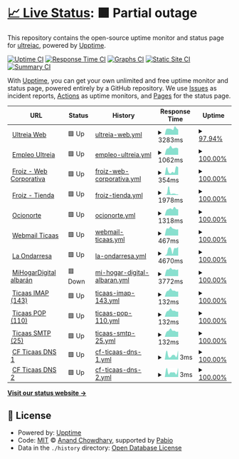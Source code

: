# [📈 Live Status](https://ultreiac.github.io/monitor): <!--live status--> **🟧 Partial outage**

This repository contains the open-source uptime monitor and status page for [ultreiac](https://ultreiac.github.io/monitor), powered by [Upptime](https://github.com/upptime/upptime).

[![Uptime CI](https://github.com/ultreiac/monitor/workflows/Uptime%20CI/badge.svg)](https://github.com/ultreiac/monitor/actions?query=workflow%3A%22Uptime+CI%22)
[![Response Time CI](https://github.com/ultreiac/monitor/workflows/Response%20Time%20CI/badge.svg)](https://github.com/ultreiac/monitor/actions?query=workflow%3A%22Response+Time+CI%22)
[![Graphs CI](https://github.com/ultreiac/monitor/workflows/Graphs%20CI/badge.svg)](https://github.com/ultreiac/monitor/actions?query=workflow%3A%22Graphs+CI%22)
[![Static Site CI](https://github.com/ultreiac/monitor/workflows/Static%20Site%20CI/badge.svg)](https://github.com/ultreiac/monitor/actions?query=workflow%3A%22Static+Site+CI%22)
[![Summary CI](https://github.com/ultreiac/monitor/workflows/Summary%20CI/badge.svg)](https://github.com/ultreiac/monitor/actions?query=workflow%3A%22Summary+CI%22)

With [Upptime](https://upptime.js.org), you can get your own unlimited and free uptime monitor and status page, powered entirely by a GitHub repository. We use [Issues](https://github.com/ultreiac/monitor/issues) as incident reports, [Actions](https://github.com/ultreiac/monitor/actions) as uptime monitors, and [Pages](https://ultreiac.github.io/monitor) for the status page.

<!--start: status pages-->
<!-- This summary is generated by Upptime (https://github.com/upptime/upptime) -->
<!-- Do not edit this manually, your changes will be overwritten -->
<!-- prettier-ignore -->
| URL | Status | History | Response Time | Uptime |
| --- | ------ | ------- | ------------- | ------ |
| <img alt="" src="https://icons.duckduckgo.com/ip3/ultreia.es.ico" height="13"> [Ultreia Web](https://ultreia.es) | 🟩 Up | [ultreia-web.yml](https://github.com/ultreiac/monitor/commits/HEAD/history/ultreia-web.yml) | <details><summary><img alt="Response time graph" src="./graphs/ultreia-web/response-time-week.png" height="20"> 3283ms</summary><br><a href="https://ultreiac.github.io/monitor/history/ultreia-web"><img alt="Response time 3503" src="https://img.shields.io/endpoint?url=https%3A%2F%2Fraw.githubusercontent.com%2Fultreiac%2Fmonitor%2FHEAD%2Fapi%2Fultreia-web%2Fresponse-time.json"></a><br><a href="https://ultreiac.github.io/monitor/history/ultreia-web"><img alt="24-hour response time 2846" src="https://img.shields.io/endpoint?url=https%3A%2F%2Fraw.githubusercontent.com%2Fultreiac%2Fmonitor%2FHEAD%2Fapi%2Fultreia-web%2Fresponse-time-day.json"></a><br><a href="https://ultreiac.github.io/monitor/history/ultreia-web"><img alt="7-day response time 3283" src="https://img.shields.io/endpoint?url=https%3A%2F%2Fraw.githubusercontent.com%2Fultreiac%2Fmonitor%2FHEAD%2Fapi%2Fultreia-web%2Fresponse-time-week.json"></a><br><a href="https://ultreiac.github.io/monitor/history/ultreia-web"><img alt="30-day response time 3132" src="https://img.shields.io/endpoint?url=https%3A%2F%2Fraw.githubusercontent.com%2Fultreiac%2Fmonitor%2FHEAD%2Fapi%2Fultreia-web%2Fresponse-time-month.json"></a><br><a href="https://ultreiac.github.io/monitor/history/ultreia-web"><img alt="1-year response time 3503" src="https://img.shields.io/endpoint?url=https%3A%2F%2Fraw.githubusercontent.com%2Fultreiac%2Fmonitor%2FHEAD%2Fapi%2Fultreia-web%2Fresponse-time-year.json"></a></details> | <details><summary><a href="https://ultreiac.github.io/monitor/history/ultreia-web">97.94%</a></summary><a href="https://ultreiac.github.io/monitor/history/ultreia-web"><img alt="All-time uptime 99.76%" src="https://img.shields.io/endpoint?url=https%3A%2F%2Fraw.githubusercontent.com%2Fultreiac%2Fmonitor%2FHEAD%2Fapi%2Fultreia-web%2Fuptime.json"></a><br><a href="https://ultreiac.github.io/monitor/history/ultreia-web"><img alt="24-hour uptime 100.00%" src="https://img.shields.io/endpoint?url=https%3A%2F%2Fraw.githubusercontent.com%2Fultreiac%2Fmonitor%2FHEAD%2Fapi%2Fultreia-web%2Fuptime-day.json"></a><br><a href="https://ultreiac.github.io/monitor/history/ultreia-web"><img alt="7-day uptime 97.94%" src="https://img.shields.io/endpoint?url=https%3A%2F%2Fraw.githubusercontent.com%2Fultreiac%2Fmonitor%2FHEAD%2Fapi%2Fultreia-web%2Fuptime-week.json"></a><br><a href="https://ultreiac.github.io/monitor/history/ultreia-web"><img alt="30-day uptime 99.53%" src="https://img.shields.io/endpoint?url=https%3A%2F%2Fraw.githubusercontent.com%2Fultreiac%2Fmonitor%2FHEAD%2Fapi%2Fultreia-web%2Fuptime-month.json"></a><br><a href="https://ultreiac.github.io/monitor/history/ultreia-web"><img alt="1-year uptime 99.76%" src="https://img.shields.io/endpoint?url=https%3A%2F%2Fraw.githubusercontent.com%2Fultreiac%2Fmonitor%2FHEAD%2Fapi%2Fultreia-web%2Fuptime-year.json"></a></details>
| <img alt="" src="https://icons.duckduckgo.com/ip3/empleo.ultreia.es.ico" height="13"> [Empleo Ultreia](https://empleo.ultreia.es/) | 🟩 Up | [empleo-ultreia.yml](https://github.com/ultreiac/monitor/commits/HEAD/history/empleo-ultreia.yml) | <details><summary><img alt="Response time graph" src="./graphs/empleo-ultreia/response-time-week.png" height="20"> 1062ms</summary><br><a href="https://ultreiac.github.io/monitor/history/empleo-ultreia"><img alt="Response time 1117" src="https://img.shields.io/endpoint?url=https%3A%2F%2Fraw.githubusercontent.com%2Fultreiac%2Fmonitor%2FHEAD%2Fapi%2Fempleo-ultreia%2Fresponse-time.json"></a><br><a href="https://ultreiac.github.io/monitor/history/empleo-ultreia"><img alt="24-hour response time 987" src="https://img.shields.io/endpoint?url=https%3A%2F%2Fraw.githubusercontent.com%2Fultreiac%2Fmonitor%2FHEAD%2Fapi%2Fempleo-ultreia%2Fresponse-time-day.json"></a><br><a href="https://ultreiac.github.io/monitor/history/empleo-ultreia"><img alt="7-day response time 1062" src="https://img.shields.io/endpoint?url=https%3A%2F%2Fraw.githubusercontent.com%2Fultreiac%2Fmonitor%2FHEAD%2Fapi%2Fempleo-ultreia%2Fresponse-time-week.json"></a><br><a href="https://ultreiac.github.io/monitor/history/empleo-ultreia"><img alt="30-day response time 1082" src="https://img.shields.io/endpoint?url=https%3A%2F%2Fraw.githubusercontent.com%2Fultreiac%2Fmonitor%2FHEAD%2Fapi%2Fempleo-ultreia%2Fresponse-time-month.json"></a><br><a href="https://ultreiac.github.io/monitor/history/empleo-ultreia"><img alt="1-year response time 1117" src="https://img.shields.io/endpoint?url=https%3A%2F%2Fraw.githubusercontent.com%2Fultreiac%2Fmonitor%2FHEAD%2Fapi%2Fempleo-ultreia%2Fresponse-time-year.json"></a></details> | <details><summary><a href="https://ultreiac.github.io/monitor/history/empleo-ultreia">100.00%</a></summary><a href="https://ultreiac.github.io/monitor/history/empleo-ultreia"><img alt="All-time uptime 100.00%" src="https://img.shields.io/endpoint?url=https%3A%2F%2Fraw.githubusercontent.com%2Fultreiac%2Fmonitor%2FHEAD%2Fapi%2Fempleo-ultreia%2Fuptime.json"></a><br><a href="https://ultreiac.github.io/monitor/history/empleo-ultreia"><img alt="24-hour uptime 100.00%" src="https://img.shields.io/endpoint?url=https%3A%2F%2Fraw.githubusercontent.com%2Fultreiac%2Fmonitor%2FHEAD%2Fapi%2Fempleo-ultreia%2Fuptime-day.json"></a><br><a href="https://ultreiac.github.io/monitor/history/empleo-ultreia"><img alt="7-day uptime 100.00%" src="https://img.shields.io/endpoint?url=https%3A%2F%2Fraw.githubusercontent.com%2Fultreiac%2Fmonitor%2FHEAD%2Fapi%2Fempleo-ultreia%2Fuptime-week.json"></a><br><a href="https://ultreiac.github.io/monitor/history/empleo-ultreia"><img alt="30-day uptime 100.00%" src="https://img.shields.io/endpoint?url=https%3A%2F%2Fraw.githubusercontent.com%2Fultreiac%2Fmonitor%2FHEAD%2Fapi%2Fempleo-ultreia%2Fuptime-month.json"></a><br><a href="https://ultreiac.github.io/monitor/history/empleo-ultreia"><img alt="1-year uptime 100.00%" src="https://img.shields.io/endpoint?url=https%3A%2F%2Fraw.githubusercontent.com%2Fultreiac%2Fmonitor%2FHEAD%2Fapi%2Fempleo-ultreia%2Fuptime-year.json"></a></details>
| <img alt="" src="https://icons.duckduckgo.com/ip3/froiz.es.ico" height="13"> [Froiz - Web Corporativa](https://froiz.es) | 🟩 Up | [froiz-web-corporativa.yml](https://github.com/ultreiac/monitor/commits/HEAD/history/froiz-web-corporativa.yml) | <details><summary><img alt="Response time graph" src="./graphs/froiz-web-corporativa/response-time-week.png" height="20"> 354ms</summary><br><a href="https://ultreiac.github.io/monitor/history/froiz-web-corporativa"><img alt="Response time 229" src="https://img.shields.io/endpoint?url=https%3A%2F%2Fraw.githubusercontent.com%2Fultreiac%2Fmonitor%2FHEAD%2Fapi%2Ffroiz-web-corporativa%2Fresponse-time.json"></a><br><a href="https://ultreiac.github.io/monitor/history/froiz-web-corporativa"><img alt="24-hour response time 584" src="https://img.shields.io/endpoint?url=https%3A%2F%2Fraw.githubusercontent.com%2Fultreiac%2Fmonitor%2FHEAD%2Fapi%2Ffroiz-web-corporativa%2Fresponse-time-day.json"></a><br><a href="https://ultreiac.github.io/monitor/history/froiz-web-corporativa"><img alt="7-day response time 354" src="https://img.shields.io/endpoint?url=https%3A%2F%2Fraw.githubusercontent.com%2Fultreiac%2Fmonitor%2FHEAD%2Fapi%2Ffroiz-web-corporativa%2Fresponse-time-week.json"></a><br><a href="https://ultreiac.github.io/monitor/history/froiz-web-corporativa"><img alt="30-day response time 219" src="https://img.shields.io/endpoint?url=https%3A%2F%2Fraw.githubusercontent.com%2Fultreiac%2Fmonitor%2FHEAD%2Fapi%2Ffroiz-web-corporativa%2Fresponse-time-month.json"></a><br><a href="https://ultreiac.github.io/monitor/history/froiz-web-corporativa"><img alt="1-year response time 229" src="https://img.shields.io/endpoint?url=https%3A%2F%2Fraw.githubusercontent.com%2Fultreiac%2Fmonitor%2FHEAD%2Fapi%2Ffroiz-web-corporativa%2Fresponse-time-year.json"></a></details> | <details><summary><a href="https://ultreiac.github.io/monitor/history/froiz-web-corporativa">100.00%</a></summary><a href="https://ultreiac.github.io/monitor/history/froiz-web-corporativa"><img alt="All-time uptime 100.00%" src="https://img.shields.io/endpoint?url=https%3A%2F%2Fraw.githubusercontent.com%2Fultreiac%2Fmonitor%2FHEAD%2Fapi%2Ffroiz-web-corporativa%2Fuptime.json"></a><br><a href="https://ultreiac.github.io/monitor/history/froiz-web-corporativa"><img alt="24-hour uptime 100.00%" src="https://img.shields.io/endpoint?url=https%3A%2F%2Fraw.githubusercontent.com%2Fultreiac%2Fmonitor%2FHEAD%2Fapi%2Ffroiz-web-corporativa%2Fuptime-day.json"></a><br><a href="https://ultreiac.github.io/monitor/history/froiz-web-corporativa"><img alt="7-day uptime 100.00%" src="https://img.shields.io/endpoint?url=https%3A%2F%2Fraw.githubusercontent.com%2Fultreiac%2Fmonitor%2FHEAD%2Fapi%2Ffroiz-web-corporativa%2Fuptime-week.json"></a><br><a href="https://ultreiac.github.io/monitor/history/froiz-web-corporativa"><img alt="30-day uptime 100.00%" src="https://img.shields.io/endpoint?url=https%3A%2F%2Fraw.githubusercontent.com%2Fultreiac%2Fmonitor%2FHEAD%2Fapi%2Ffroiz-web-corporativa%2Fuptime-month.json"></a><br><a href="https://ultreiac.github.io/monitor/history/froiz-web-corporativa"><img alt="1-year uptime 100.00%" src="https://img.shields.io/endpoint?url=https%3A%2F%2Fraw.githubusercontent.com%2Fultreiac%2Fmonitor%2FHEAD%2Fapi%2Ffroiz-web-corporativa%2Fuptime-year.json"></a></details>
| <img alt="" src="https://icons.duckduckgo.com/ip3/www.froiz.com.ico" height="13"> [Froiz - Tienda](https://www.froiz.com/shop/) | 🟩 Up | [froiz-tienda.yml](https://github.com/ultreiac/monitor/commits/HEAD/history/froiz-tienda.yml) | <details><summary><img alt="Response time graph" src="./graphs/froiz-tienda/response-time-week.png" height="20"> 1978ms</summary><br><a href="https://ultreiac.github.io/monitor/history/froiz-tienda"><img alt="Response time 1070" src="https://img.shields.io/endpoint?url=https%3A%2F%2Fraw.githubusercontent.com%2Fultreiac%2Fmonitor%2FHEAD%2Fapi%2Ffroiz-tienda%2Fresponse-time.json"></a><br><a href="https://ultreiac.github.io/monitor/history/froiz-tienda"><img alt="24-hour response time 575" src="https://img.shields.io/endpoint?url=https%3A%2F%2Fraw.githubusercontent.com%2Fultreiac%2Fmonitor%2FHEAD%2Fapi%2Ffroiz-tienda%2Fresponse-time-day.json"></a><br><a href="https://ultreiac.github.io/monitor/history/froiz-tienda"><img alt="7-day response time 1978" src="https://img.shields.io/endpoint?url=https%3A%2F%2Fraw.githubusercontent.com%2Fultreiac%2Fmonitor%2FHEAD%2Fapi%2Ffroiz-tienda%2Fresponse-time-week.json"></a><br><a href="https://ultreiac.github.io/monitor/history/froiz-tienda"><img alt="30-day response time 1298" src="https://img.shields.io/endpoint?url=https%3A%2F%2Fraw.githubusercontent.com%2Fultreiac%2Fmonitor%2FHEAD%2Fapi%2Ffroiz-tienda%2Fresponse-time-month.json"></a><br><a href="https://ultreiac.github.io/monitor/history/froiz-tienda"><img alt="1-year response time 1070" src="https://img.shields.io/endpoint?url=https%3A%2F%2Fraw.githubusercontent.com%2Fultreiac%2Fmonitor%2FHEAD%2Fapi%2Ffroiz-tienda%2Fresponse-time-year.json"></a></details> | <details><summary><a href="https://ultreiac.github.io/monitor/history/froiz-tienda">100.00%</a></summary><a href="https://ultreiac.github.io/monitor/history/froiz-tienda"><img alt="All-time uptime 100.00%" src="https://img.shields.io/endpoint?url=https%3A%2F%2Fraw.githubusercontent.com%2Fultreiac%2Fmonitor%2FHEAD%2Fapi%2Ffroiz-tienda%2Fuptime.json"></a><br><a href="https://ultreiac.github.io/monitor/history/froiz-tienda"><img alt="24-hour uptime 100.00%" src="https://img.shields.io/endpoint?url=https%3A%2F%2Fraw.githubusercontent.com%2Fultreiac%2Fmonitor%2FHEAD%2Fapi%2Ffroiz-tienda%2Fuptime-day.json"></a><br><a href="https://ultreiac.github.io/monitor/history/froiz-tienda"><img alt="7-day uptime 100.00%" src="https://img.shields.io/endpoint?url=https%3A%2F%2Fraw.githubusercontent.com%2Fultreiac%2Fmonitor%2FHEAD%2Fapi%2Ffroiz-tienda%2Fuptime-week.json"></a><br><a href="https://ultreiac.github.io/monitor/history/froiz-tienda"><img alt="30-day uptime 100.00%" src="https://img.shields.io/endpoint?url=https%3A%2F%2Fraw.githubusercontent.com%2Fultreiac%2Fmonitor%2FHEAD%2Fapi%2Ffroiz-tienda%2Fuptime-month.json"></a><br><a href="https://ultreiac.github.io/monitor/history/froiz-tienda"><img alt="1-year uptime 100.00%" src="https://img.shields.io/endpoint?url=https%3A%2F%2Fraw.githubusercontent.com%2Fultreiac%2Fmonitor%2FHEAD%2Fapi%2Ffroiz-tienda%2Fuptime-year.json"></a></details>
| <img alt="" src="https://icons.duckduckgo.com/ip3/salapelicano.ocionorte.com.ico" height="13"> [Ocionorte](https://salapelicano.ocionorte.com/) | 🟩 Up | [ocionorte.yml](https://github.com/ultreiac/monitor/commits/HEAD/history/ocionorte.yml) | <details><summary><img alt="Response time graph" src="./graphs/ocionorte/response-time-week.png" height="20"> 1318ms</summary><br><a href="https://ultreiac.github.io/monitor/history/ocionorte"><img alt="Response time 1362" src="https://img.shields.io/endpoint?url=https%3A%2F%2Fraw.githubusercontent.com%2Fultreiac%2Fmonitor%2FHEAD%2Fapi%2Focionorte%2Fresponse-time.json"></a><br><a href="https://ultreiac.github.io/monitor/history/ocionorte"><img alt="24-hour response time 1229" src="https://img.shields.io/endpoint?url=https%3A%2F%2Fraw.githubusercontent.com%2Fultreiac%2Fmonitor%2FHEAD%2Fapi%2Focionorte%2Fresponse-time-day.json"></a><br><a href="https://ultreiac.github.io/monitor/history/ocionorte"><img alt="7-day response time 1318" src="https://img.shields.io/endpoint?url=https%3A%2F%2Fraw.githubusercontent.com%2Fultreiac%2Fmonitor%2FHEAD%2Fapi%2Focionorte%2Fresponse-time-week.json"></a><br><a href="https://ultreiac.github.io/monitor/history/ocionorte"><img alt="30-day response time 1388" src="https://img.shields.io/endpoint?url=https%3A%2F%2Fraw.githubusercontent.com%2Fultreiac%2Fmonitor%2FHEAD%2Fapi%2Focionorte%2Fresponse-time-month.json"></a><br><a href="https://ultreiac.github.io/monitor/history/ocionorte"><img alt="1-year response time 1362" src="https://img.shields.io/endpoint?url=https%3A%2F%2Fraw.githubusercontent.com%2Fultreiac%2Fmonitor%2FHEAD%2Fapi%2Focionorte%2Fresponse-time-year.json"></a></details> | <details><summary><a href="https://ultreiac.github.io/monitor/history/ocionorte">100.00%</a></summary><a href="https://ultreiac.github.io/monitor/history/ocionorte"><img alt="All-time uptime 100.00%" src="https://img.shields.io/endpoint?url=https%3A%2F%2Fraw.githubusercontent.com%2Fultreiac%2Fmonitor%2FHEAD%2Fapi%2Focionorte%2Fuptime.json"></a><br><a href="https://ultreiac.github.io/monitor/history/ocionorte"><img alt="24-hour uptime 100.00%" src="https://img.shields.io/endpoint?url=https%3A%2F%2Fraw.githubusercontent.com%2Fultreiac%2Fmonitor%2FHEAD%2Fapi%2Focionorte%2Fuptime-day.json"></a><br><a href="https://ultreiac.github.io/monitor/history/ocionorte"><img alt="7-day uptime 100.00%" src="https://img.shields.io/endpoint?url=https%3A%2F%2Fraw.githubusercontent.com%2Fultreiac%2Fmonitor%2FHEAD%2Fapi%2Focionorte%2Fuptime-week.json"></a><br><a href="https://ultreiac.github.io/monitor/history/ocionorte"><img alt="30-day uptime 100.00%" src="https://img.shields.io/endpoint?url=https%3A%2F%2Fraw.githubusercontent.com%2Fultreiac%2Fmonitor%2FHEAD%2Fapi%2Focionorte%2Fuptime-month.json"></a><br><a href="https://ultreiac.github.io/monitor/history/ocionorte"><img alt="1-year uptime 100.00%" src="https://img.shields.io/endpoint?url=https%3A%2F%2Fraw.githubusercontent.com%2Fultreiac%2Fmonitor%2FHEAD%2Fapi%2Focionorte%2Fuptime-year.json"></a></details>
| <img alt="" src="https://icons.duckduckgo.com/ip3/webmail.ticaas.net.ico" height="13"> [Webmail Ticaas](https://webmail.ticaas.net) | 🟩 Up | [webmail-ticaas.yml](https://github.com/ultreiac/monitor/commits/HEAD/history/webmail-ticaas.yml) | <details><summary><img alt="Response time graph" src="./graphs/webmail-ticaas/response-time-week.png" height="20"> 467ms</summary><br><a href="https://ultreiac.github.io/monitor/history/webmail-ticaas"><img alt="Response time 520" src="https://img.shields.io/endpoint?url=https%3A%2F%2Fraw.githubusercontent.com%2Fultreiac%2Fmonitor%2FHEAD%2Fapi%2Fwebmail-ticaas%2Fresponse-time.json"></a><br><a href="https://ultreiac.github.io/monitor/history/webmail-ticaas"><img alt="24-hour response time 419" src="https://img.shields.io/endpoint?url=https%3A%2F%2Fraw.githubusercontent.com%2Fultreiac%2Fmonitor%2FHEAD%2Fapi%2Fwebmail-ticaas%2Fresponse-time-day.json"></a><br><a href="https://ultreiac.github.io/monitor/history/webmail-ticaas"><img alt="7-day response time 467" src="https://img.shields.io/endpoint?url=https%3A%2F%2Fraw.githubusercontent.com%2Fultreiac%2Fmonitor%2FHEAD%2Fapi%2Fwebmail-ticaas%2Fresponse-time-week.json"></a><br><a href="https://ultreiac.github.io/monitor/history/webmail-ticaas"><img alt="30-day response time 515" src="https://img.shields.io/endpoint?url=https%3A%2F%2Fraw.githubusercontent.com%2Fultreiac%2Fmonitor%2FHEAD%2Fapi%2Fwebmail-ticaas%2Fresponse-time-month.json"></a><br><a href="https://ultreiac.github.io/monitor/history/webmail-ticaas"><img alt="1-year response time 520" src="https://img.shields.io/endpoint?url=https%3A%2F%2Fraw.githubusercontent.com%2Fultreiac%2Fmonitor%2FHEAD%2Fapi%2Fwebmail-ticaas%2Fresponse-time-year.json"></a></details> | <details><summary><a href="https://ultreiac.github.io/monitor/history/webmail-ticaas">100.00%</a></summary><a href="https://ultreiac.github.io/monitor/history/webmail-ticaas"><img alt="All-time uptime 100.00%" src="https://img.shields.io/endpoint?url=https%3A%2F%2Fraw.githubusercontent.com%2Fultreiac%2Fmonitor%2FHEAD%2Fapi%2Fwebmail-ticaas%2Fuptime.json"></a><br><a href="https://ultreiac.github.io/monitor/history/webmail-ticaas"><img alt="24-hour uptime 100.00%" src="https://img.shields.io/endpoint?url=https%3A%2F%2Fraw.githubusercontent.com%2Fultreiac%2Fmonitor%2FHEAD%2Fapi%2Fwebmail-ticaas%2Fuptime-day.json"></a><br><a href="https://ultreiac.github.io/monitor/history/webmail-ticaas"><img alt="7-day uptime 100.00%" src="https://img.shields.io/endpoint?url=https%3A%2F%2Fraw.githubusercontent.com%2Fultreiac%2Fmonitor%2FHEAD%2Fapi%2Fwebmail-ticaas%2Fuptime-week.json"></a><br><a href="https://ultreiac.github.io/monitor/history/webmail-ticaas"><img alt="30-day uptime 100.00%" src="https://img.shields.io/endpoint?url=https%3A%2F%2Fraw.githubusercontent.com%2Fultreiac%2Fmonitor%2FHEAD%2Fapi%2Fwebmail-ticaas%2Fuptime-month.json"></a><br><a href="https://ultreiac.github.io/monitor/history/webmail-ticaas"><img alt="1-year uptime 100.00%" src="https://img.shields.io/endpoint?url=https%3A%2F%2Fraw.githubusercontent.com%2Fultreiac%2Fmonitor%2FHEAD%2Fapi%2Fwebmail-ticaas%2Fuptime-year.json"></a></details>
| <img alt="" src="https://icons.duckduckgo.com/ip3/www.laondarresa.eus.ico" height="13"> [La Ondarresa](https://www.laondarresa.eus) | 🟩 Up | [la-ondarresa.yml](https://github.com/ultreiac/monitor/commits/HEAD/history/la-ondarresa.yml) | <details><summary><img alt="Response time graph" src="./graphs/la-ondarresa/response-time-week.png" height="20"> 4670ms</summary><br><a href="https://ultreiac.github.io/monitor/history/la-ondarresa"><img alt="Response time 4409" src="https://img.shields.io/endpoint?url=https%3A%2F%2Fraw.githubusercontent.com%2Fultreiac%2Fmonitor%2FHEAD%2Fapi%2Fla-ondarresa%2Fresponse-time.json"></a><br><a href="https://ultreiac.github.io/monitor/history/la-ondarresa"><img alt="24-hour response time 6653" src="https://img.shields.io/endpoint?url=https%3A%2F%2Fraw.githubusercontent.com%2Fultreiac%2Fmonitor%2FHEAD%2Fapi%2Fla-ondarresa%2Fresponse-time-day.json"></a><br><a href="https://ultreiac.github.io/monitor/history/la-ondarresa"><img alt="7-day response time 4670" src="https://img.shields.io/endpoint?url=https%3A%2F%2Fraw.githubusercontent.com%2Fultreiac%2Fmonitor%2FHEAD%2Fapi%2Fla-ondarresa%2Fresponse-time-week.json"></a><br><a href="https://ultreiac.github.io/monitor/history/la-ondarresa"><img alt="30-day response time 4409" src="https://img.shields.io/endpoint?url=https%3A%2F%2Fraw.githubusercontent.com%2Fultreiac%2Fmonitor%2FHEAD%2Fapi%2Fla-ondarresa%2Fresponse-time-month.json"></a><br><a href="https://ultreiac.github.io/monitor/history/la-ondarresa"><img alt="1-year response time 4409" src="https://img.shields.io/endpoint?url=https%3A%2F%2Fraw.githubusercontent.com%2Fultreiac%2Fmonitor%2FHEAD%2Fapi%2Fla-ondarresa%2Fresponse-time-year.json"></a></details> | <details><summary><a href="https://ultreiac.github.io/monitor/history/la-ondarresa">100.00%</a></summary><a href="https://ultreiac.github.io/monitor/history/la-ondarresa"><img alt="All-time uptime 100.00%" src="https://img.shields.io/endpoint?url=https%3A%2F%2Fraw.githubusercontent.com%2Fultreiac%2Fmonitor%2FHEAD%2Fapi%2Fla-ondarresa%2Fuptime.json"></a><br><a href="https://ultreiac.github.io/monitor/history/la-ondarresa"><img alt="24-hour uptime 100.00%" src="https://img.shields.io/endpoint?url=https%3A%2F%2Fraw.githubusercontent.com%2Fultreiac%2Fmonitor%2FHEAD%2Fapi%2Fla-ondarresa%2Fuptime-day.json"></a><br><a href="https://ultreiac.github.io/monitor/history/la-ondarresa"><img alt="7-day uptime 100.00%" src="https://img.shields.io/endpoint?url=https%3A%2F%2Fraw.githubusercontent.com%2Fultreiac%2Fmonitor%2FHEAD%2Fapi%2Fla-ondarresa%2Fuptime-week.json"></a><br><a href="https://ultreiac.github.io/monitor/history/la-ondarresa"><img alt="30-day uptime 100.00%" src="https://img.shields.io/endpoint?url=https%3A%2F%2Fraw.githubusercontent.com%2Fultreiac%2Fmonitor%2FHEAD%2Fapi%2Fla-ondarresa%2Fuptime-month.json"></a><br><a href="https://ultreiac.github.io/monitor/history/la-ondarresa"><img alt="1-year uptime 100.00%" src="https://img.shields.io/endpoint?url=https%3A%2F%2Fraw.githubusercontent.com%2Fultreiac%2Fmonitor%2FHEAD%2Fapi%2Fla-ondarresa%2Fuptime-year.json"></a></details>
| <img alt="" src="https://icons.duckduckgo.com/ip3/www.mihogardigital.es.ico" height="13"> [MiHogarDigital albarán](https://www.mihogardigital.es/_php_scripts/test_albaran.php) | 🟥 Down | [mi-hogar-digital-albaran.yml](https://github.com/ultreiac/monitor/commits/HEAD/history/mi-hogar-digital-albaran.yml) | <details><summary><img alt="Response time graph" src="./graphs/mi-hogar-digital-albaran/response-time-week.png" height="20"> 3772ms</summary><br><a href="https://ultreiac.github.io/monitor/history/mi-hogar-digital-albaran"><img alt="Response time 3788" src="https://img.shields.io/endpoint?url=https%3A%2F%2Fraw.githubusercontent.com%2Fultreiac%2Fmonitor%2FHEAD%2Fapi%2Fmi-hogar-digital-albaran%2Fresponse-time.json"></a><br><a href="https://ultreiac.github.io/monitor/history/mi-hogar-digital-albaran"><img alt="24-hour response time 3738" src="https://img.shields.io/endpoint?url=https%3A%2F%2Fraw.githubusercontent.com%2Fultreiac%2Fmonitor%2FHEAD%2Fapi%2Fmi-hogar-digital-albaran%2Fresponse-time-day.json"></a><br><a href="https://ultreiac.github.io/monitor/history/mi-hogar-digital-albaran"><img alt="7-day response time 3772" src="https://img.shields.io/endpoint?url=https%3A%2F%2Fraw.githubusercontent.com%2Fultreiac%2Fmonitor%2FHEAD%2Fapi%2Fmi-hogar-digital-albaran%2Fresponse-time-week.json"></a><br><a href="https://ultreiac.github.io/monitor/history/mi-hogar-digital-albaran"><img alt="30-day response time 3788" src="https://img.shields.io/endpoint?url=https%3A%2F%2Fraw.githubusercontent.com%2Fultreiac%2Fmonitor%2FHEAD%2Fapi%2Fmi-hogar-digital-albaran%2Fresponse-time-month.json"></a><br><a href="https://ultreiac.github.io/monitor/history/mi-hogar-digital-albaran"><img alt="1-year response time 3788" src="https://img.shields.io/endpoint?url=https%3A%2F%2Fraw.githubusercontent.com%2Fultreiac%2Fmonitor%2FHEAD%2Fapi%2Fmi-hogar-digital-albaran%2Fresponse-time-year.json"></a></details> | <details><summary><a href="https://ultreiac.github.io/monitor/history/mi-hogar-digital-albaran">100.00%</a></summary><a href="https://ultreiac.github.io/monitor/history/mi-hogar-digital-albaran"><img alt="All-time uptime 100.00%" src="https://img.shields.io/endpoint?url=https%3A%2F%2Fraw.githubusercontent.com%2Fultreiac%2Fmonitor%2FHEAD%2Fapi%2Fmi-hogar-digital-albaran%2Fuptime.json"></a><br><a href="https://ultreiac.github.io/monitor/history/mi-hogar-digital-albaran"><img alt="24-hour uptime 99.99%" src="https://img.shields.io/endpoint?url=https%3A%2F%2Fraw.githubusercontent.com%2Fultreiac%2Fmonitor%2FHEAD%2Fapi%2Fmi-hogar-digital-albaran%2Fuptime-day.json"></a><br><a href="https://ultreiac.github.io/monitor/history/mi-hogar-digital-albaran"><img alt="7-day uptime 100.00%" src="https://img.shields.io/endpoint?url=https%3A%2F%2Fraw.githubusercontent.com%2Fultreiac%2Fmonitor%2FHEAD%2Fapi%2Fmi-hogar-digital-albaran%2Fuptime-week.json"></a><br><a href="https://ultreiac.github.io/monitor/history/mi-hogar-digital-albaran"><img alt="30-day uptime 100.00%" src="https://img.shields.io/endpoint?url=https%3A%2F%2Fraw.githubusercontent.com%2Fultreiac%2Fmonitor%2FHEAD%2Fapi%2Fmi-hogar-digital-albaran%2Fuptime-month.json"></a><br><a href="https://ultreiac.github.io/monitor/history/mi-hogar-digital-albaran"><img alt="1-year uptime 100.00%" src="https://img.shields.io/endpoint?url=https%3A%2F%2Fraw.githubusercontent.com%2Fultreiac%2Fmonitor%2FHEAD%2Fapi%2Fmi-hogar-digital-albaran%2Fuptime-year.json"></a></details>
| <img alt="" src="https://icons.duckduckgo.com/ip3/null.ico" height="13"> [Ticaas IMAP (143)](mail.ticaas.net) | 🟩 Up | [ticaas-imap-143.yml](https://github.com/ultreiac/monitor/commits/HEAD/history/ticaas-imap-143.yml) | <details><summary><img alt="Response time graph" src="./graphs/ticaas-imap-143/response-time-week.png" height="20"> 132ms</summary><br><a href="https://ultreiac.github.io/monitor/history/ticaas-imap-143"><img alt="Response time 142" src="https://img.shields.io/endpoint?url=https%3A%2F%2Fraw.githubusercontent.com%2Fultreiac%2Fmonitor%2FHEAD%2Fapi%2Fticaas-imap-143%2Fresponse-time.json"></a><br><a href="https://ultreiac.github.io/monitor/history/ticaas-imap-143"><img alt="24-hour response time 115" src="https://img.shields.io/endpoint?url=https%3A%2F%2Fraw.githubusercontent.com%2Fultreiac%2Fmonitor%2FHEAD%2Fapi%2Fticaas-imap-143%2Fresponse-time-day.json"></a><br><a href="https://ultreiac.github.io/monitor/history/ticaas-imap-143"><img alt="7-day response time 132" src="https://img.shields.io/endpoint?url=https%3A%2F%2Fraw.githubusercontent.com%2Fultreiac%2Fmonitor%2FHEAD%2Fapi%2Fticaas-imap-143%2Fresponse-time-week.json"></a><br><a href="https://ultreiac.github.io/monitor/history/ticaas-imap-143"><img alt="30-day response time 137" src="https://img.shields.io/endpoint?url=https%3A%2F%2Fraw.githubusercontent.com%2Fultreiac%2Fmonitor%2FHEAD%2Fapi%2Fticaas-imap-143%2Fresponse-time-month.json"></a><br><a href="https://ultreiac.github.io/monitor/history/ticaas-imap-143"><img alt="1-year response time 142" src="https://img.shields.io/endpoint?url=https%3A%2F%2Fraw.githubusercontent.com%2Fultreiac%2Fmonitor%2FHEAD%2Fapi%2Fticaas-imap-143%2Fresponse-time-year.json"></a></details> | <details><summary><a href="https://ultreiac.github.io/monitor/history/ticaas-imap-143">100.00%</a></summary><a href="https://ultreiac.github.io/monitor/history/ticaas-imap-143"><img alt="All-time uptime 100.00%" src="https://img.shields.io/endpoint?url=https%3A%2F%2Fraw.githubusercontent.com%2Fultreiac%2Fmonitor%2FHEAD%2Fapi%2Fticaas-imap-143%2Fuptime.json"></a><br><a href="https://ultreiac.github.io/monitor/history/ticaas-imap-143"><img alt="24-hour uptime 100.00%" src="https://img.shields.io/endpoint?url=https%3A%2F%2Fraw.githubusercontent.com%2Fultreiac%2Fmonitor%2FHEAD%2Fapi%2Fticaas-imap-143%2Fuptime-day.json"></a><br><a href="https://ultreiac.github.io/monitor/history/ticaas-imap-143"><img alt="7-day uptime 100.00%" src="https://img.shields.io/endpoint?url=https%3A%2F%2Fraw.githubusercontent.com%2Fultreiac%2Fmonitor%2FHEAD%2Fapi%2Fticaas-imap-143%2Fuptime-week.json"></a><br><a href="https://ultreiac.github.io/monitor/history/ticaas-imap-143"><img alt="30-day uptime 100.00%" src="https://img.shields.io/endpoint?url=https%3A%2F%2Fraw.githubusercontent.com%2Fultreiac%2Fmonitor%2FHEAD%2Fapi%2Fticaas-imap-143%2Fuptime-month.json"></a><br><a href="https://ultreiac.github.io/monitor/history/ticaas-imap-143"><img alt="1-year uptime 100.00%" src="https://img.shields.io/endpoint?url=https%3A%2F%2Fraw.githubusercontent.com%2Fultreiac%2Fmonitor%2FHEAD%2Fapi%2Fticaas-imap-143%2Fuptime-year.json"></a></details>
| <img alt="" src="https://icons.duckduckgo.com/ip3/null.ico" height="13"> [Ticaas POP (110)](mail.ticaas.net) | 🟩 Up | [ticaas-pop-110.yml](https://github.com/ultreiac/monitor/commits/HEAD/history/ticaas-pop-110.yml) | <details><summary><img alt="Response time graph" src="./graphs/ticaas-pop-110/response-time-week.png" height="20"> 132ms</summary><br><a href="https://ultreiac.github.io/monitor/history/ticaas-pop-110"><img alt="Response time 138" src="https://img.shields.io/endpoint?url=https%3A%2F%2Fraw.githubusercontent.com%2Fultreiac%2Fmonitor%2FHEAD%2Fapi%2Fticaas-pop-110%2Fresponse-time.json"></a><br><a href="https://ultreiac.github.io/monitor/history/ticaas-pop-110"><img alt="24-hour response time 113" src="https://img.shields.io/endpoint?url=https%3A%2F%2Fraw.githubusercontent.com%2Fultreiac%2Fmonitor%2FHEAD%2Fapi%2Fticaas-pop-110%2Fresponse-time-day.json"></a><br><a href="https://ultreiac.github.io/monitor/history/ticaas-pop-110"><img alt="7-day response time 132" src="https://img.shields.io/endpoint?url=https%3A%2F%2Fraw.githubusercontent.com%2Fultreiac%2Fmonitor%2FHEAD%2Fapi%2Fticaas-pop-110%2Fresponse-time-week.json"></a><br><a href="https://ultreiac.github.io/monitor/history/ticaas-pop-110"><img alt="30-day response time 137" src="https://img.shields.io/endpoint?url=https%3A%2F%2Fraw.githubusercontent.com%2Fultreiac%2Fmonitor%2FHEAD%2Fapi%2Fticaas-pop-110%2Fresponse-time-month.json"></a><br><a href="https://ultreiac.github.io/monitor/history/ticaas-pop-110"><img alt="1-year response time 138" src="https://img.shields.io/endpoint?url=https%3A%2F%2Fraw.githubusercontent.com%2Fultreiac%2Fmonitor%2FHEAD%2Fapi%2Fticaas-pop-110%2Fresponse-time-year.json"></a></details> | <details><summary><a href="https://ultreiac.github.io/monitor/history/ticaas-pop-110">100.00%</a></summary><a href="https://ultreiac.github.io/monitor/history/ticaas-pop-110"><img alt="All-time uptime 100.00%" src="https://img.shields.io/endpoint?url=https%3A%2F%2Fraw.githubusercontent.com%2Fultreiac%2Fmonitor%2FHEAD%2Fapi%2Fticaas-pop-110%2Fuptime.json"></a><br><a href="https://ultreiac.github.io/monitor/history/ticaas-pop-110"><img alt="24-hour uptime 100.00%" src="https://img.shields.io/endpoint?url=https%3A%2F%2Fraw.githubusercontent.com%2Fultreiac%2Fmonitor%2FHEAD%2Fapi%2Fticaas-pop-110%2Fuptime-day.json"></a><br><a href="https://ultreiac.github.io/monitor/history/ticaas-pop-110"><img alt="7-day uptime 100.00%" src="https://img.shields.io/endpoint?url=https%3A%2F%2Fraw.githubusercontent.com%2Fultreiac%2Fmonitor%2FHEAD%2Fapi%2Fticaas-pop-110%2Fuptime-week.json"></a><br><a href="https://ultreiac.github.io/monitor/history/ticaas-pop-110"><img alt="30-day uptime 100.00%" src="https://img.shields.io/endpoint?url=https%3A%2F%2Fraw.githubusercontent.com%2Fultreiac%2Fmonitor%2FHEAD%2Fapi%2Fticaas-pop-110%2Fuptime-month.json"></a><br><a href="https://ultreiac.github.io/monitor/history/ticaas-pop-110"><img alt="1-year uptime 100.00%" src="https://img.shields.io/endpoint?url=https%3A%2F%2Fraw.githubusercontent.com%2Fultreiac%2Fmonitor%2FHEAD%2Fapi%2Fticaas-pop-110%2Fuptime-year.json"></a></details>
| <img alt="" src="https://icons.duckduckgo.com/ip3/null.ico" height="13"> [Ticaas SMTP (25)](smtp.ticaas.net) | 🟩 Up | [ticaas-smtp-25.yml](https://github.com/ultreiac/monitor/commits/HEAD/history/ticaas-smtp-25.yml) | <details><summary><img alt="Response time graph" src="./graphs/ticaas-smtp-25/response-time-week.png" height="20"> 132ms</summary><br><a href="https://ultreiac.github.io/monitor/history/ticaas-smtp-25"><img alt="Response time 139" src="https://img.shields.io/endpoint?url=https%3A%2F%2Fraw.githubusercontent.com%2Fultreiac%2Fmonitor%2FHEAD%2Fapi%2Fticaas-smtp-25%2Fresponse-time.json"></a><br><a href="https://ultreiac.github.io/monitor/history/ticaas-smtp-25"><img alt="24-hour response time 115" src="https://img.shields.io/endpoint?url=https%3A%2F%2Fraw.githubusercontent.com%2Fultreiac%2Fmonitor%2FHEAD%2Fapi%2Fticaas-smtp-25%2Fresponse-time-day.json"></a><br><a href="https://ultreiac.github.io/monitor/history/ticaas-smtp-25"><img alt="7-day response time 132" src="https://img.shields.io/endpoint?url=https%3A%2F%2Fraw.githubusercontent.com%2Fultreiac%2Fmonitor%2FHEAD%2Fapi%2Fticaas-smtp-25%2Fresponse-time-week.json"></a><br><a href="https://ultreiac.github.io/monitor/history/ticaas-smtp-25"><img alt="30-day response time 137" src="https://img.shields.io/endpoint?url=https%3A%2F%2Fraw.githubusercontent.com%2Fultreiac%2Fmonitor%2FHEAD%2Fapi%2Fticaas-smtp-25%2Fresponse-time-month.json"></a><br><a href="https://ultreiac.github.io/monitor/history/ticaas-smtp-25"><img alt="1-year response time 139" src="https://img.shields.io/endpoint?url=https%3A%2F%2Fraw.githubusercontent.com%2Fultreiac%2Fmonitor%2FHEAD%2Fapi%2Fticaas-smtp-25%2Fresponse-time-year.json"></a></details> | <details><summary><a href="https://ultreiac.github.io/monitor/history/ticaas-smtp-25">100.00%</a></summary><a href="https://ultreiac.github.io/monitor/history/ticaas-smtp-25"><img alt="All-time uptime 100.00%" src="https://img.shields.io/endpoint?url=https%3A%2F%2Fraw.githubusercontent.com%2Fultreiac%2Fmonitor%2FHEAD%2Fapi%2Fticaas-smtp-25%2Fuptime.json"></a><br><a href="https://ultreiac.github.io/monitor/history/ticaas-smtp-25"><img alt="24-hour uptime 100.00%" src="https://img.shields.io/endpoint?url=https%3A%2F%2Fraw.githubusercontent.com%2Fultreiac%2Fmonitor%2FHEAD%2Fapi%2Fticaas-smtp-25%2Fuptime-day.json"></a><br><a href="https://ultreiac.github.io/monitor/history/ticaas-smtp-25"><img alt="7-day uptime 100.00%" src="https://img.shields.io/endpoint?url=https%3A%2F%2Fraw.githubusercontent.com%2Fultreiac%2Fmonitor%2FHEAD%2Fapi%2Fticaas-smtp-25%2Fuptime-week.json"></a><br><a href="https://ultreiac.github.io/monitor/history/ticaas-smtp-25"><img alt="30-day uptime 100.00%" src="https://img.shields.io/endpoint?url=https%3A%2F%2Fraw.githubusercontent.com%2Fultreiac%2Fmonitor%2FHEAD%2Fapi%2Fticaas-smtp-25%2Fuptime-month.json"></a><br><a href="https://ultreiac.github.io/monitor/history/ticaas-smtp-25"><img alt="1-year uptime 100.00%" src="https://img.shields.io/endpoint?url=https%3A%2F%2Fraw.githubusercontent.com%2Fultreiac%2Fmonitor%2FHEAD%2Fapi%2Fticaas-smtp-25%2Fuptime-year.json"></a></details>
| <img alt="" src="https://icons.duckduckgo.com/ip3/null.ico" height="13"> [CF Ticaas DNS 1](kianchau.ns.cloudflare.com) | 🟩 Up | [cf-ticaas-dns-1.yml](https://github.com/ultreiac/monitor/commits/HEAD/history/cf-ticaas-dns-1.yml) | <details><summary><img alt="Response time graph" src="./graphs/cf-ticaas-dns-1/response-time-week.png" height="20"> 3ms</summary><br><a href="https://ultreiac.github.io/monitor/history/cf-ticaas-dns-1"><img alt="Response time 5" src="https://img.shields.io/endpoint?url=https%3A%2F%2Fraw.githubusercontent.com%2Fultreiac%2Fmonitor%2FHEAD%2Fapi%2Fcf-ticaas-dns-1%2Fresponse-time.json"></a><br><a href="https://ultreiac.github.io/monitor/history/cf-ticaas-dns-1"><img alt="24-hour response time 5" src="https://img.shields.io/endpoint?url=https%3A%2F%2Fraw.githubusercontent.com%2Fultreiac%2Fmonitor%2FHEAD%2Fapi%2Fcf-ticaas-dns-1%2Fresponse-time-day.json"></a><br><a href="https://ultreiac.github.io/monitor/history/cf-ticaas-dns-1"><img alt="7-day response time 3" src="https://img.shields.io/endpoint?url=https%3A%2F%2Fraw.githubusercontent.com%2Fultreiac%2Fmonitor%2FHEAD%2Fapi%2Fcf-ticaas-dns-1%2Fresponse-time-week.json"></a><br><a href="https://ultreiac.github.io/monitor/history/cf-ticaas-dns-1"><img alt="30-day response time 5" src="https://img.shields.io/endpoint?url=https%3A%2F%2Fraw.githubusercontent.com%2Fultreiac%2Fmonitor%2FHEAD%2Fapi%2Fcf-ticaas-dns-1%2Fresponse-time-month.json"></a><br><a href="https://ultreiac.github.io/monitor/history/cf-ticaas-dns-1"><img alt="1-year response time 5" src="https://img.shields.io/endpoint?url=https%3A%2F%2Fraw.githubusercontent.com%2Fultreiac%2Fmonitor%2FHEAD%2Fapi%2Fcf-ticaas-dns-1%2Fresponse-time-year.json"></a></details> | <details><summary><a href="https://ultreiac.github.io/monitor/history/cf-ticaas-dns-1">100.00%</a></summary><a href="https://ultreiac.github.io/monitor/history/cf-ticaas-dns-1"><img alt="All-time uptime 100.00%" src="https://img.shields.io/endpoint?url=https%3A%2F%2Fraw.githubusercontent.com%2Fultreiac%2Fmonitor%2FHEAD%2Fapi%2Fcf-ticaas-dns-1%2Fuptime.json"></a><br><a href="https://ultreiac.github.io/monitor/history/cf-ticaas-dns-1"><img alt="24-hour uptime 100.00%" src="https://img.shields.io/endpoint?url=https%3A%2F%2Fraw.githubusercontent.com%2Fultreiac%2Fmonitor%2FHEAD%2Fapi%2Fcf-ticaas-dns-1%2Fuptime-day.json"></a><br><a href="https://ultreiac.github.io/monitor/history/cf-ticaas-dns-1"><img alt="7-day uptime 100.00%" src="https://img.shields.io/endpoint?url=https%3A%2F%2Fraw.githubusercontent.com%2Fultreiac%2Fmonitor%2FHEAD%2Fapi%2Fcf-ticaas-dns-1%2Fuptime-week.json"></a><br><a href="https://ultreiac.github.io/monitor/history/cf-ticaas-dns-1"><img alt="30-day uptime 100.00%" src="https://img.shields.io/endpoint?url=https%3A%2F%2Fraw.githubusercontent.com%2Fultreiac%2Fmonitor%2FHEAD%2Fapi%2Fcf-ticaas-dns-1%2Fuptime-month.json"></a><br><a href="https://ultreiac.github.io/monitor/history/cf-ticaas-dns-1"><img alt="1-year uptime 100.00%" src="https://img.shields.io/endpoint?url=https%3A%2F%2Fraw.githubusercontent.com%2Fultreiac%2Fmonitor%2FHEAD%2Fapi%2Fcf-ticaas-dns-1%2Fuptime-year.json"></a></details>
| <img alt="" src="https://icons.duckduckgo.com/ip3/null.ico" height="13"> [CF Ticaas DNS 2](naomi.ns.cloudflare.com) | 🟩 Up | [cf-ticaas-dns-2.yml](https://github.com/ultreiac/monitor/commits/HEAD/history/cf-ticaas-dns-2.yml) | <details><summary><img alt="Response time graph" src="./graphs/cf-ticaas-dns-2/response-time-week.png" height="20"> 3ms</summary><br><a href="https://ultreiac.github.io/monitor/history/cf-ticaas-dns-2"><img alt="Response time 3" src="https://img.shields.io/endpoint?url=https%3A%2F%2Fraw.githubusercontent.com%2Fultreiac%2Fmonitor%2FHEAD%2Fapi%2Fcf-ticaas-dns-2%2Fresponse-time.json"></a><br><a href="https://ultreiac.github.io/monitor/history/cf-ticaas-dns-2"><img alt="24-hour response time 5" src="https://img.shields.io/endpoint?url=https%3A%2F%2Fraw.githubusercontent.com%2Fultreiac%2Fmonitor%2FHEAD%2Fapi%2Fcf-ticaas-dns-2%2Fresponse-time-day.json"></a><br><a href="https://ultreiac.github.io/monitor/history/cf-ticaas-dns-2"><img alt="7-day response time 3" src="https://img.shields.io/endpoint?url=https%3A%2F%2Fraw.githubusercontent.com%2Fultreiac%2Fmonitor%2FHEAD%2Fapi%2Fcf-ticaas-dns-2%2Fresponse-time-week.json"></a><br><a href="https://ultreiac.github.io/monitor/history/cf-ticaas-dns-2"><img alt="30-day response time 4" src="https://img.shields.io/endpoint?url=https%3A%2F%2Fraw.githubusercontent.com%2Fultreiac%2Fmonitor%2FHEAD%2Fapi%2Fcf-ticaas-dns-2%2Fresponse-time-month.json"></a><br><a href="https://ultreiac.github.io/monitor/history/cf-ticaas-dns-2"><img alt="1-year response time 3" src="https://img.shields.io/endpoint?url=https%3A%2F%2Fraw.githubusercontent.com%2Fultreiac%2Fmonitor%2FHEAD%2Fapi%2Fcf-ticaas-dns-2%2Fresponse-time-year.json"></a></details> | <details><summary><a href="https://ultreiac.github.io/monitor/history/cf-ticaas-dns-2">100.00%</a></summary><a href="https://ultreiac.github.io/monitor/history/cf-ticaas-dns-2"><img alt="All-time uptime 100.00%" src="https://img.shields.io/endpoint?url=https%3A%2F%2Fraw.githubusercontent.com%2Fultreiac%2Fmonitor%2FHEAD%2Fapi%2Fcf-ticaas-dns-2%2Fuptime.json"></a><br><a href="https://ultreiac.github.io/monitor/history/cf-ticaas-dns-2"><img alt="24-hour uptime 100.00%" src="https://img.shields.io/endpoint?url=https%3A%2F%2Fraw.githubusercontent.com%2Fultreiac%2Fmonitor%2FHEAD%2Fapi%2Fcf-ticaas-dns-2%2Fuptime-day.json"></a><br><a href="https://ultreiac.github.io/monitor/history/cf-ticaas-dns-2"><img alt="7-day uptime 100.00%" src="https://img.shields.io/endpoint?url=https%3A%2F%2Fraw.githubusercontent.com%2Fultreiac%2Fmonitor%2FHEAD%2Fapi%2Fcf-ticaas-dns-2%2Fuptime-week.json"></a><br><a href="https://ultreiac.github.io/monitor/history/cf-ticaas-dns-2"><img alt="30-day uptime 100.00%" src="https://img.shields.io/endpoint?url=https%3A%2F%2Fraw.githubusercontent.com%2Fultreiac%2Fmonitor%2FHEAD%2Fapi%2Fcf-ticaas-dns-2%2Fuptime-month.json"></a><br><a href="https://ultreiac.github.io/monitor/history/cf-ticaas-dns-2"><img alt="1-year uptime 100.00%" src="https://img.shields.io/endpoint?url=https%3A%2F%2Fraw.githubusercontent.com%2Fultreiac%2Fmonitor%2FHEAD%2Fapi%2Fcf-ticaas-dns-2%2Fuptime-year.json"></a></details>

<!--end: status pages-->

[**Visit our status website →**](https://ultreiac.github.io/monitor)

## 📄 License

- Powered by: [Upptime](https://github.com/upptime/upptime)
- Code: [MIT](./LICENSE) © [Anand Chowdhary](https://anandchowdhary.com), supported by [Pabio](https://pabio.com)
- Data in the `./history` directory: [Open Database License](https://opendatacommons.org/licenses/odbl/1-0/)
